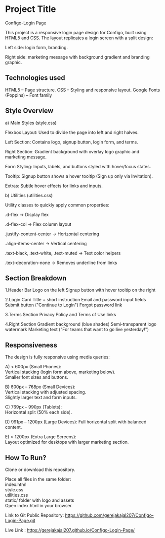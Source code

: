 
# Project Title
Configo-Login Page

This project is a responsive login page design for Configo, built using HTML5 and CSS. The layout replicates a login screen with a split design:

Left side: login form, branding.

Right side: marketing message with background gradient and branding graphic.



## Technologies used
HTML5 – Page structure.
CSS – Styling and responsive layout.
Google Fonts (Poppins) – Font family
## Style Overview
a) Main Styles (style.css)

Flexbox Layout: Used to divide the page into left and right halves.

Left Section: Contains logo, signup button, login form, and terms.

Right Section: Gradient background with overlay logo graphic and marketing message.

Form Styling: Inputs, labels, and buttons styled with hover/focus states.

Tooltip: Signup button shows a hover tooltip (Sign up only via Invitation).

Extras: Subtle hover effects for links and inputs.

b) Utilities (utilities.css)

Utility classes to quickly apply common properties:

.d-flex → Display flex

.d-flex-col → Flex column layout

.justify-content-center → Horizontal centering

.align-items-center → Vertical centering

.text-black, .text-white, .text-muted → Text color helpers

.text-decoration-none → Removes underline from links
## Section Breakdown

1.Header Bar
Logo on the left
Signup button with hover tooltip on the right

2.Login Card
Title + short instruction
Email and password input fields
Submit button ("Continue to Login")
Forgot password link

3.Terms Section
Privacy Policy and Terms of Use links

4.Right Section
Gradient background (blue shades)
Semi-transparent logo watermark
Marketing text ("For teams that want to go live yesterday!")
## Responsiveness

The design is fully responsive using media queries:

A) < 600px (Small Phones):           
Vertical stacking (login form above, marketing below).  
Smaller font sizes and buttons.   

B) 600px – 768px (Small Devices):  
Vertical stacking with adjusted spacing.  
Slightly larger text and form inputs.

C) 769px – 990px (Tablets):  
Horizontal split (50% each side).

D) 991px – 1200px (Large Devices):
Full horizontal split with balanced content.

E) > 1200px (Extra Large Screens):   
Layout optimized for desktops with larger marketing section.
## How To Run?

Clone or download this repository.

Place all files in the same folder:  
index.html  
style.css  
utilities.css  
static/ folder with logo and assets  
Open index.html in your browser.

Link to Git Public Repository: https://github.com/gerejakajal207/Configo-Login-Page.git

Live Link : https://gerejakajal207.github.io/Configo-Login-Page/
